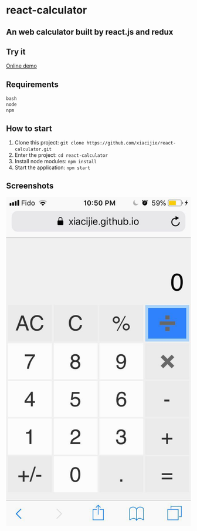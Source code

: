 # react-calculator
An web calculator built by react.js and redux
---------------------------------------------

Try it
-------
[Online demo](https://xiacijie.github.io/react-calculator/)

Requirements
------------
```
bash
node
npm
```

How to start
------------
1. Clone this project: `git clone https://github.com/xiacijie/react-calculator.git`
2. Enter the project: `cd react-calculator`
3. Install node modules: `npm install`
4. Start the application: `npm start`

Screenshots
-----------


![alt text](./resource/demo2.jpg)

